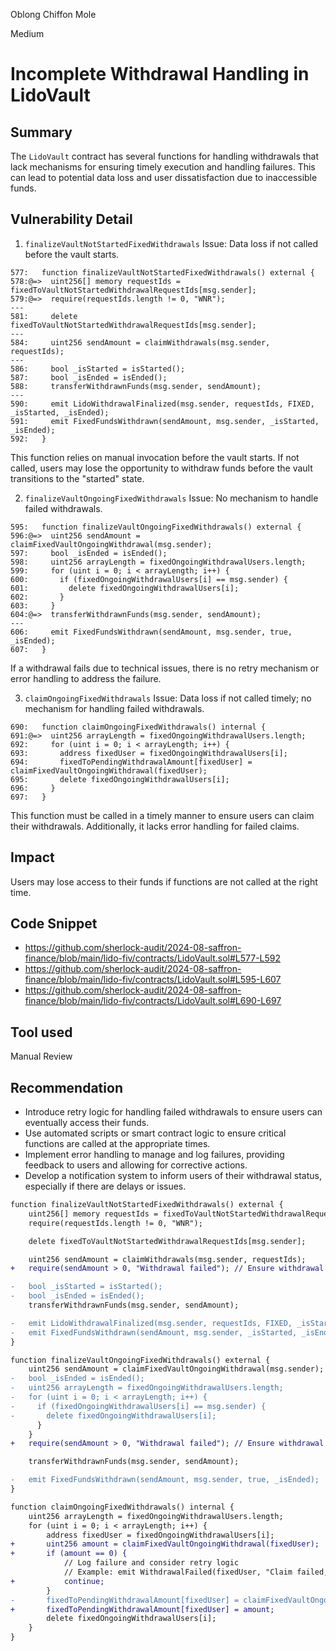 Oblong Chiffon Mole

Medium

# Incomplete Withdrawal Handling in LidoVault

## Summary
The `LidoVault` contract has several functions for handling withdrawals that lack mechanisms for ensuring timely execution and handling failures. This can lead to potential data loss and user dissatisfaction due to inaccessible funds.

## Vulnerability Detail
1. `finalizeVaultNotStartedFixedWithdrawals`
Issue: Data loss if not called before the vault starts.
```solidity
577:   function finalizeVaultNotStartedFixedWithdrawals() external {
578:@=>  uint256[] memory requestIds = fixedToVaultNotStartedWithdrawalRequestIds[msg.sender];
579:@=>  require(requestIds.length != 0, "WNR");
---
581:     delete fixedToVaultNotStartedWithdrawalRequestIds[msg.sender];
---
584:     uint256 sendAmount = claimWithdrawals(msg.sender, requestIds);
---
586:     bool _isStarted = isStarted();
587:     bool _isEnded = isEnded();
588:     transferWithdrawnFunds(msg.sender, sendAmount);
---
590:     emit LidoWithdrawalFinalized(msg.sender, requestIds, FIXED, _isStarted, _isEnded);
591:     emit FixedFundsWithdrawn(sendAmount, msg.sender, _isStarted, _isEnded);
592:   }
```
This function relies on manual invocation before the vault starts. If not called, users may lose the opportunity to withdraw funds before the vault transitions to the "started" state.

2. `finalizeVaultOngoingFixedWithdrawals`
Issue: No mechanism to handle failed withdrawals.
```solidity
595:   function finalizeVaultOngoingFixedWithdrawals() external {
596:@=>  uint256 sendAmount = claimFixedVaultOngoingWithdrawal(msg.sender);
597:     bool _isEnded = isEnded();
598:     uint256 arrayLength = fixedOngoingWithdrawalUsers.length;
599:     for (uint i = 0; i < arrayLength; i++) {
600:       if (fixedOngoingWithdrawalUsers[i] == msg.sender) {
601:         delete fixedOngoingWithdrawalUsers[i];
602:       }
603:     }
604:@=>  transferWithdrawnFunds(msg.sender, sendAmount);
---
606:     emit FixedFundsWithdrawn(sendAmount, msg.sender, true, _isEnded);
607:   }
```
If a withdrawal fails due to technical issues, there is no retry mechanism or error handling to address the failure.

3. `claimOngoingFixedWithdrawals`
Issue: Data loss if not called timely; no mechanism for handling failed withdrawals.
```solidity
690:   function claimOngoingFixedWithdrawals() internal {
691:@=>  uint256 arrayLength = fixedOngoingWithdrawalUsers.length;
692:     for (uint i = 0; i < arrayLength; i++) {
693:       address fixedUser = fixedOngoingWithdrawalUsers[i];
694:       fixedToPendingWithdrawalAmount[fixedUser] = claimFixedVaultOngoingWithdrawal(fixedUser);
695:       delete fixedOngoingWithdrawalUsers[i];
696:     }
697:   }
```
This function must be called in a timely manner to ensure users can claim their withdrawals. Additionally, it lacks error handling for failed claims.

## Impact
Users may lose access to their funds if functions are not called at the right time.

## Code Snippet
- https://github.com/sherlock-audit/2024-08-saffron-finance/blob/main/lido-fiv/contracts/LidoVault.sol#L577-L592
- https://github.com/sherlock-audit/2024-08-saffron-finance/blob/main/lido-fiv/contracts/LidoVault.sol#L595-L607
- https://github.com/sherlock-audit/2024-08-saffron-finance/blob/main/lido-fiv/contracts/LidoVault.sol#L690-L697

## Tool used

Manual Review

## Recommendation
- Introduce retry logic for handling failed withdrawals to ensure users can eventually access their funds.
- Use automated scripts or smart contract logic to ensure critical functions are called at the appropriate times.
- Implement error handling to manage and log failures, providing feedback to users and allowing for corrective actions.
- Develop a notification system to inform users of their withdrawal status, especially if there are delays or issues.
```diff
function finalizeVaultNotStartedFixedWithdrawals() external {
    uint256[] memory requestIds = fixedToVaultNotStartedWithdrawalRequestIds[msg.sender];
    require(requestIds.length != 0, "WNR");

    delete fixedToVaultNotStartedWithdrawalRequestIds[msg.sender];

    uint256 sendAmount = claimWithdrawals(msg.sender, requestIds);
+   require(sendAmount > 0, "Withdrawal failed"); // Ensure withdrawal was successful

-   bool _isStarted = isStarted();
-   bool _isEnded = isEnded();
    transferWithdrawnFunds(msg.sender, sendAmount);

-   emit LidoWithdrawalFinalized(msg.sender, requestIds, FIXED, _isStarted, _isEnded);
-   emit FixedFundsWithdrawn(sendAmount, msg.sender, _isStarted, _isEnded);
}

function finalizeVaultOngoingFixedWithdrawals() external {
    uint256 sendAmount = claimFixedVaultOngoingWithdrawal(msg.sender);
-   bool _isEnded = isEnded();
-   uint256 arrayLength = fixedOngoingWithdrawalUsers.length;
-   for (uint i = 0; i < arrayLength; i++) {
-     if (fixedOngoingWithdrawalUsers[i] == msg.sender) {
-       delete fixedOngoingWithdrawalUsers[i];
      }
    }
+   require(sendAmount > 0, "Withdrawal failed"); // Ensure withdrawal was successful

    transferWithdrawnFunds(msg.sender, sendAmount);

-   emit FixedFundsWithdrawn(sendAmount, msg.sender, true, _isEnded);
}

function claimOngoingFixedWithdrawals() internal {
    uint256 arrayLength = fixedOngoingWithdrawalUsers.length;
    for (uint i = 0; i < arrayLength; i++) {
        address fixedUser = fixedOngoingWithdrawalUsers[i];
+       uint256 amount = claimFixedVaultOngoingWithdrawal(fixedUser);
+       if (amount == 0) {
            // Log failure and consider retry logic
            // Example: emit WithdrawalFailed(fixedUser, "Claim failed, retry needed");
+           continue;
        }
-       fixedToPendingWithdrawalAmount[fixedUser] = claimFixedVaultOngoingWithdrawal(fixedUser);
+       fixedToPendingWithdrawalAmount[fixedUser] = amount;
        delete fixedOngoingWithdrawalUsers[i];
    }
}
```